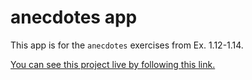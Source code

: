 # anecdotes app

This app is for the `anecdotes` exercises from Ex. 1.12-1.14.

[You can see this project live by following this link.](https://anecdotes-seven.vercel.app/)
